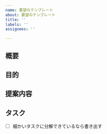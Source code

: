 ```yaml
---
name: 要望のテンプレート
about: 要望のテンプレート
title: ''
labels: ''
assignees: ''

---
```


## 概要
## 目的
## 提案内容
## タスク
- [ ] 細かいタスクに分解できているなら書き出す
